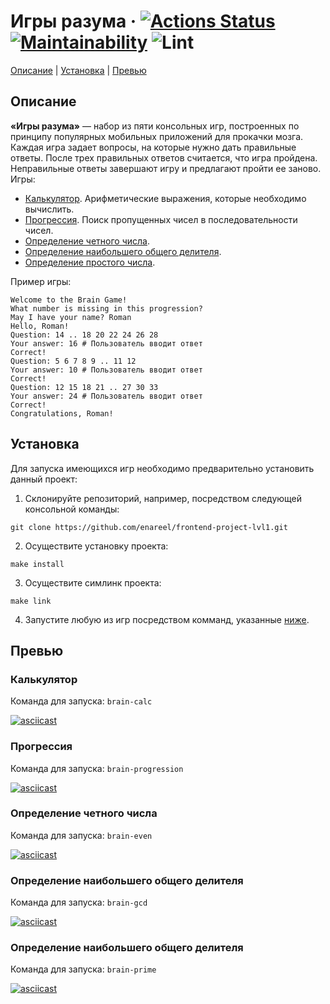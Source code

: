# Игры разума &middot; [![Actions Status](https://github.com/enareel/frontend-project-lvl1/workflows/hexlet-check/badge.svg)](https://github.com/enareel/frontend-project-lvl1/actions) [![Maintainability](https://api.codeclimate.com/v1/badges/66ce82e9ab7a4757d50c/maintainability)](https://codeclimate.com/github/enareel/frontend-project-lvl1/maintainability) ![Lint](https://github.com/enareel/frontend-project-lvl1/actions/workflows/project-lint.yml/badge.svg)

[Описание](#описание) | [Установка](#установка) | [Превью](#превью)

## Описание

**«Игры разума»** — набор из пяти консольных игр, построенных по принципу популярных мобильных приложений для прокачки мозга. Каждая игра задает вопросы, на которые нужно дать правильные ответы. После трех правильных ответов считается, что игра пройдена. Неправильные ответы завершают игру и предлагают пройти ее заново. Игры:

- [Калькулятор](#калькулятор). Арифметические выражения, которые необходимо вычислить.
- [Прогрессия](#прогрессия). Поиск пропущенных чисел в последовательности чисел.
- [Определение четного числа](#определение-четного-числа).
- [Определение наибольшего общего делителя](#определение-наибольшего-общего-делителя).
- [Определение простого числа](#определение-простого-числа).

Пример игры:

```$ brain-progression
Welcome to the Brain Game!
What number is missing in this progression?
May I have your name? Roman
Hello, Roman!
Question: 14 .. 18 20 22 24 26 28
Your answer: 16 # Пользователь вводит ответ
Correct!
Question: 5 6 7 8 9 .. 11 12
Your answer: 10 # Пользователь вводит ответ
Correct!
Question: 12 15 18 21 .. 27 30 33
Your answer: 24 # Пользователь вводит ответ
Correct!
Congratulations, Roman!
```

## Установка

Для запуска имеющихся игр необходимо предварительно установить данный проект:

1. Склонируйте репозиторий, например, посредством следующей консольной команды:

```
git clone https://github.com/enareel/frontend-project-lvl1.git
```

2. Осуществите установку проекта:

```
make install
```

3. Осуществите симлинк проекта:

```
make link
```

4. Запустите любую из игр посредством комманд, указанные [ниже](#превью).

## Превью

### Калькулятор

Команда для запуска: `brain-calc`

[![asciicast](https://asciinema.org/a/kwIcakbm7YakpMBz1xKVqkQhY.svg)](https://asciinema.org/a/kwIcakbm7YakpMBz1xKVqkQhY)

### Прогрессия

Команда для запуска: `brain-progression`

[![asciicast](https://asciinema.org/a/Cr65rW6s2ihywAtZ8lJ7TutAm.svg)](https://asciinema.org/a/Cr65rW6s2ihywAtZ8lJ7TutAm)

### Определение четного числа

Команда для запуска: `brain-even`

[![asciicast](https://asciinema.org/a/o5j0wp7Tj1nrTP66UFFWXjhea.svg)](https://asciinema.org/a/o5j0wp7Tj1nrTP66UFFWXjhea)

### Определение наибольшего общего делителя

Команда для запуска: `brain-gcd`

[![asciicast](https://asciinema.org/a/IV8xAxXHVH6tgRqutYUqJOQKQ.svg)](https://asciinema.org/a/IV8xAxXHVH6tgRqutYUqJOQKQ)

### Определение наибольшего общего делителя

Команда для запуска: `brain-prime`

[![asciicast](https://asciinema.org/a/OmqVh4M7TY34let7Oxacr5JaI.svg)](https://asciinema.org/a/OmqVh4M7TY34let7Oxacr5JaI)
